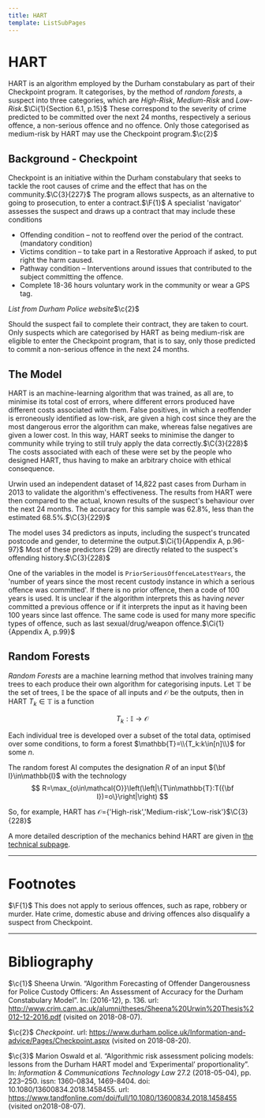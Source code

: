 ```yaml
---
title: HART
template: ListSubPages
---
```


# HART
$\newcommand{\F}[1]{^{[\text{F}#1]}}$$\newcommand{\C}[2]{^{[#1\text{, p.#2}]}}$$\newcommand{\c}[1]{^{[#1]}}$$\newcommand{\Ci}[2]{^{[#1\text{, #2}]}}$

HART is an algorithm employed by the Durham constabulary as part of their Checkpoint program. It categorises, by the method of *random forests*, a suspect into three categories, which are *High-Risk*, *Medium-Risk* and *Low-Risk*.$\Ci{1}{Section 6.1, p.15}$ These correspond to the severity of crime predicted to be committed over the next 24 months, respectively a serious offence, a non-serious offence and no offence. Only those categorised as medium-risk by HART may use the Checkpoint program.$\c{2}$

## Background - Checkpoint

Checkpoint is an initiative within the Durham constabulary that seeks to tackle the root causes of crime and the effect that has on the community.$\C{3}{227}$ The program allows suspects, as an alternative to going to prosecution, to enter a contract.$\F{1}$ A specialist 'navigator' assesses the suspect and draws up a contract that may include these conditions

* Offending condition – not to reoffend over the period of the contract. (mandatory condition)
* Victims condition – to take part in a Restorative Approach if asked, to put right the harm caused.
* Pathway condition – Interventions around issues that contributed to the subject committing the offence.
* Complete 18-36 hours voluntary work in the community or wear a GPS tag.

*List from Durham Police website*$\c{2}$

Should the suspect fail to complete their contract, they are taken to court. Only suspects which are categorised by HART as being medium-risk are eligible to enter the Checkpoint program, that is to say, only those predicted to commit a non-serious offence in the next 24 months.

## The Model

HART is an machine-learning algorithm that was trained, as all are, to minimise its total cost of errors, where different errors produced have different costs associated with them. False positives, in which a reoffender is erroneously identified as low-risk, are given a high cost since they are the most dangerous error the algorithm can make, whereas false negatives are given a lower cost. In this way, HART seeks to minimise the danger to community while trying to still truly apply the data correctly.$\C{3}{228}$ The costs associated with each of these were set by the people who designed HART, thus having to make an arbitrary choice with ethical consequence.

Urwin used an independent dataset of 14,822 past cases from Durham in 2013 to validate the algorithm's effectiveness. The results from HART were then compared to the actual, known results of the suspect's behaviour over the next 24 months. The accuracy for this sample was 62.8%, less than the estimated 68.5%.$\C{3}{229}$

The model uses 34 predictors as inputs, including the suspect's truncated postcode and gender, to determine the output.$\Ci{1}{Appendix A, p.96-97}$ Most of these predictors (29) are directly related to the suspect's offending history.$\C{3}{228}$

One of the variables in the model is ```PriorSeriousOffenceLatestYears```, the 'number of years since the most recent custody instance in which a serious offence was committed'. If there is no prior offence, then a code of 100 years is used. It is unclear if the algorithm interprets this as having *never* committed a previous offence or if it interprets the input as it having been 100 years since last offence. The same code is used for many more specific types of offence, such as last sexual/drug/weapon offence.$\Ci{1}{Appendix A, p.99}$

## Random Forests

*Random Forests* are a machine learning method that involves training many trees to each produce their own algorithm for categorising inputs. Let $\mathbb{T}$ be the set of trees, $\mathbb{I}$ be the space of all inputs and $\mathcal{O}$ be the outputs, then in HART $T_k\in\mathbb{T}$ is a function

$$ T_k:\mathbb{I}\to\mathcal{O} $$

Each individual tree is developed over a subset of the total data, optimised over some conditions, to form a forest $\mathbb{T}=\\{T_k:k\in[n]\\}$ for some $n$.

The random forest AI computes the designation $R$ of an input ${\bf I}\in\mathbb{I}$ with the technology
$$ R=\max_{o\in\mathcal{O}}\left(\left|\{T\in\mathbb{T}:T({\bf I})=o\}\right|\right) $$

So, for example, HART has $\mathcal{O}=${'High-risk','Medium-risk','Low-risk'}$\C{3}{228}$

A more detailed description of the mechanics behind HART are given in [the technical subpage](/technical).

---
# Footnotes

$\F{1}$ This does not apply to serious offences, such as rape, robbery or murder. Hate crime, domestic abuse and driving offences also disqualify a suspect from Checkpoint.

---
# Bibliography

$\c{1}$ Sheena Urwin. “Algorithm Forecasting of Offender Dangerousness for Police Custody Officers: An Assessment of Accuracy for the Durham Constabulary Model”. In: (2016-12), p. 136. url: http://www.crim.cam.ac.uk/alumni/theses/Sheena%20Urwin%20Thesis%2012-12-2016.pdf (visited on 2018-08-07).

$\c{2}$ *Checkpoint*. url: https://www.durham.police.uk/Information-and-advice/Pages/Checkpoint.aspx (visited on 2018-08-20).

$\c{3}$ Marion Oswald et al. “Algorithmic risk assessment policing models: lessons from the Durham HART model and ‘Experimental’ proportionality”. In: *Information & Communications Technology Law* 27.2 (2018-05-04), pp. 223–250. issn: 1360-0834, 1469-8404. doi: 10.1080/13600834.2018.1458455. url: https://www.tandfonline.com/doi/full/10.1080/13600834.2018.1458455 (visited on2018-08-07).
